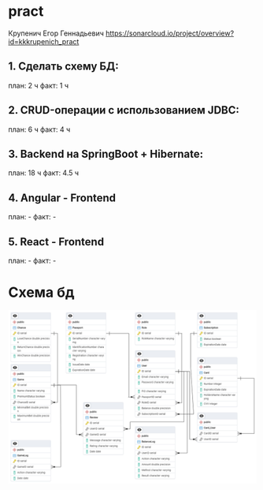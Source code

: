 # pract

Крупенич Егор Геннадьевич
https://sonarcloud.io/project/overview?id=kkkrupenich_pract

## 1. Сделать схему БД:
план: 2 ч
факт: 1 ч
## 2. CRUD-операции с использованием JDBC:
план: 6 ч
факт: 4 ч
## 3. Backend на SpringBoot + Hibernate:
план: 18 ч
факт: 4.5 ч
## 4. Angular - Frontend
план: -
факт: -
## 5. React - Frontend
план: -
факт: -

# Cхема бд

![схема бд](https://github.com/kkkrupenich/pract/blob/main/erd.png)